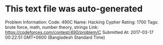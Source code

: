 # This text file was auto-generated

Problem Information:
Code: 490C
Name: Hacking Cypher
Rating: 1700
Tags: brute force, math, number theory, strings
Link: https://codeforces.com/contest/490/problem/C
Submitted At: 2017-03-17 00:22:51 GMT+0600 (Bangladesh Standard Time)